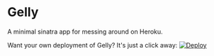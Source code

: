 Gelly
=====

A minimal sinatra app for messing around on Heroku.

Want your own deployment of Gelly?  It's just a click away:
[![Deploy](https://www.herokucdn.com/deploy/button.png)](https://heroku.com/deploy)

